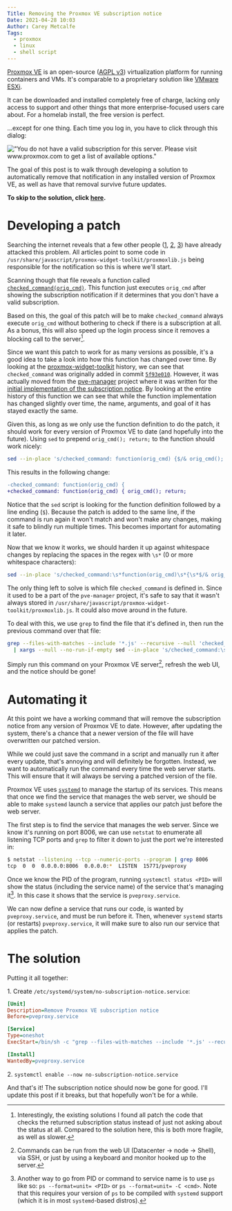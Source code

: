 ```yaml
---
Title: Removing the Proxmox VE subscription notice
Date: 2021-04-28 10:03
Author: Carey Metcalfe
Tags:
  - proxmox
  - linux
  - shell script
---
```


[Proxmox VE][] is an open-source ([AGPL v3][]) virtualization platform for running containers and
VMs. It's comparable to a proprietary solution like [VMware ESXi][].

It can be downloaded and installed completely free of charge, lacking only access to support and
other things that more enterprise-focused users care about. For a homelab install, the free version
is perfect.

...except for one thing. Each time you log in, you have to click through this dialog:

!["You do not have a valid subscription for this server. Please visit www.proxmox.com to get a list of available options."]({static}/images/proxmox_subscription_notice.png)

The goal of this post is to walk through developing a solution to automatically remove that
notification in any installed version of Proxmox VE, as well as have that removal survive future
updates.

**To skip to the solution, click [here](#the-solution).**


# Developing a patch

Searching the internet reveals that a few other people ([1][], [2][], [3][]) have already attacked
this problem. All articles point to some code in
`/usr/share/javascript/proxmox-widget-toolkit/proxmoxlib.js` being responsible for the notification
so this is where we'll start.

Scanning though that file reveals a function called [`checked_command(orig_cmd)`][checked_command].
This function just executes `orig_cmd` after showing the subscription notification if it determines
that you don't have a valid subscription.

Based on this, the goal of this patch will be to make `checked_command` always execute `orig_cmd`
without bothering to check if there is a subscription at all. As a bonus, this will also speed up
the login process since it removes a blocking call to the server[^1].

Since we want this patch to work for as many versions as possible, it's a good idea to take a look
into how this function has changed over time. By looking at the [proxmox-widget-toolkit][] history,
we can see that `checked_command` was originally added in commit [`5f93e010`][5f93e010]. However, it
was actually moved from the [pve-manager][] project where it was written for the [initial
implementation of the subscription notice][]. By looking at the entire history of this function we can see that
while the function implementation has changed slightly over time, the name, arguments, and goal of
it has stayed exactly the same.

Given this, as long as we only use the function definition to do the patch, it should work for every
version of Proxmox VE to date (and hopefully into the future). Using `sed` to prepend `orig_cmd();
return;` to the function should work nicely:
```bash
sed --in-place 's/checked_command: function(orig_cmd) {$/& orig_cmd(); return;/' /usr/share/javascript/proxmox-widget-toolkit/proxmoxlib.js
```

This results in the following change:
```diff
-checked_command: function(orig_cmd) {
+checked_command: function(orig_cmd) { orig_cmd(); return;
```

Notice that the `sed` script is looking for the function definition followed by a line ending (`$`).
Because the patch is added to the same line, if the command is run again it won't match and won't
make any changes, making it safe to blindly run multiple times. This becomes important for
automating it later.

Now that we know it works, we should harden it up against whitespace changes by replacing the spaces
in the regex with `\s*` (0 or more whitespace characters):
```bash
sed --in-place 's/checked_command:\s*function(orig_cmd)\s*{\s*$/& orig_cmd(); return;/' /usr/share/javascript/proxmox-widget-toolkit/proxmoxlib.js
```

The only thing left to solve is which file `checked_command` is defined in. Since it used to be a
part of the `pve-manager` project, it's safe to say that it wasn't always stored in
`/usr/share/javascript/proxmox-widget-toolkit/proxmoxlib.js`. It could also move around in the
future.

To deal with this, we use `grep` to find the file that it's defined in, then run the previous
command over that file:
```bash
grep --files-with-matches --include '*.js' --recursive --null 'checked_command:\s*function(orig_cmd)' /usr/share/ \
  | xargs --null --no-run-if-empty sed --in-place 's/checked_command:\s*function(orig_cmd)\s*{\s*$/& orig_cmd(); return;/'
```

Simply run this command on your Proxmox VE server[^2], refresh the web UI, and the notice should be
gone!


# Automating it

At this point we have a working command that will remove the subscription notice from any version of
Proxmox VE to date. However, after updating the system, there's a chance that a newer version of the
file will have overwritten our patched version.

While we could just save the command in a script and manually run it after every update, that's
annoying and will definitely be forgotten. Instead, we want to automatically run the command every
time the web server starts. This will ensure that it will always be serving a patched version of the
file.

Proxmox VE uses [`systemd`][systemd] to manage the startup of its services. This means that once we
find the service that manages the web server, we should be able to make `systemd` launch a service
that applies our patch just before the web server.

The first step is to find the service that manages the web server. Since we know it's running on
port 8006, we can use `netstat` to enumerate all listening TCP ports and `grep` to filter it down to
just the port we're interested in:
```bash
$ netstat --listening --tcp --numeric-ports --program | grep 8006
tcp  0  0  0.0.0.0:8006  0.0.0.0:*  LISTEN  15771/pveproxy
```

Once we know the PID of the program, running `systemctl status <PID>` will show the status
(including the service name) of the service that's managing it[^3]. In this case it shows that the
service is `pveproxy.service`.

We can now define a service that runs our code, is wanted by `pveproxy.service`, and
must be run before it. Then, whenever `systemd` starts (or restarts) `pveproxy.service`, it will
make sure to also run our service that applies the patch.

# The solution
<a name="the-solution"></a>
Putting it all together:

1\. Create `/etc/systemd/system/no-subscription-notice.service`:
```ini
[Unit]
Description=Remove Proxmox VE subscription notice
Before=pveproxy.service

[Service]
Type=oneshot
ExecStart=/bin/sh -c "grep --files-with-matches --include '*.js' --recursive --null 'checked_command:\s*function(orig_cmd)' /usr/share/ | xargs --null --no-run-if-empty sed --in-place 's/checked_command:\s*function(orig_cmd)\s*{\s*$/& orig_cmd(); return;/'"

[Install]
WantedBy=pveproxy.service
```
2\. `systemctl enable --now no-subscription-notice.service`

And that's it! The subscription notice should now be gone for good. I'll update this post if it
breaks, but that hopefully won't be for a while.


  [^1]: Interestingly, the existing solutions I found all patch the code that checks the returned
        subscription status instead of just not asking about the status at all. Compared to the
        solution here, this is both more fragile, as well as slower.
  [^2]: Commands can be run from the web UI (Datacenter -> node -> Shell), via SSH, or just by
        using a keyboard and monitor hooked up to the server.
  [^3]: Another way to go from PID or command to service name is to use `ps` like so:
        `ps --format=unit= <PID>` or `ps --format=unit= -C <cmd>`. Note that this requires your
        version of `ps` to be compiled with `systemd` support (which it is in most `systemd`-based
        distros).


  [AGPL v3]: https://www.gnu.org/licenses/agpl-3.0.en.html
  [Proxmox VE]: https://www.proxmox.com/proxmox-ve
  [VMWare ESXi]: https://www.vmware.com/products/esxi-and-esx.html
  [proxmox-widget-toolkit]: https://git.proxmox.com/?p=proxmox-widget-toolkit.git
  [pve-manager]: https://git.proxmox.com/?p=pve-manager.git;
  [checked_command]: https://git.proxmox.com/?p=proxmox-widget-toolkit.git;a=blob;f=src/Utils.js;h=85387946165e592e89a65e6973dc7f1836edc984;hb=HEAD#l460
  [initial implementation of the subscription notice]: https://git.proxmox.com/?p=pve-manager.git;a=commitdiff;h=1556735e9c4dfdd13d1b0823942adf8feb003891
  [5f93e010]: https://git.proxmox.com/?p=proxmox-widget-toolkit.git;a=commitdiff;h=5f93e010854dadb38fa1e7d10c00f42df38cedd4
  [systemd]: https://systemd.io/
  [1]: https://johnscs.com/remove-proxmox51-subscription-notice/
  [2]: https://dannyda.com/2020/05/17/how-to-remove-you-do-not-have-a-valid-subscription-for-this-server-from-proxmox-virtual-environment-6-1-2-proxmox-ve-6-1-2-pve-6-1-2/
  [3]: https://www.jamescoyle.net/how-to/614-remove-the-proxmox-no-subscription-message

